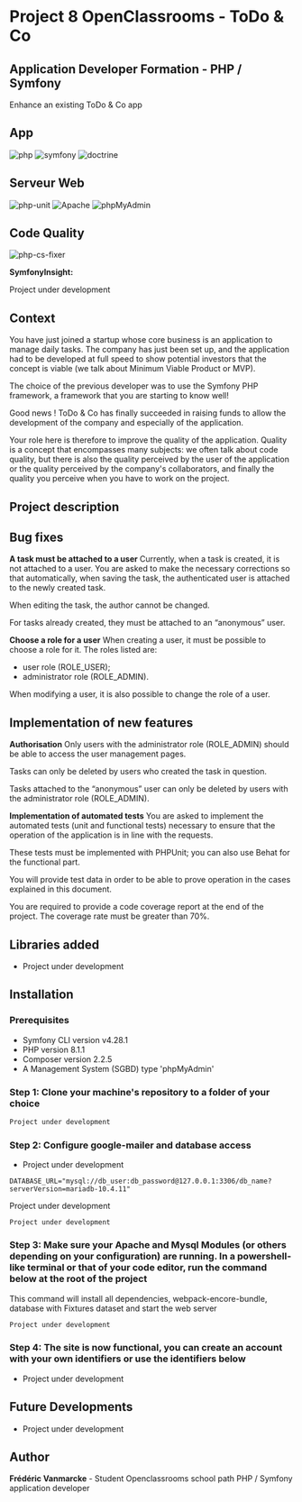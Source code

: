 # Project 8 OpenClassrooms - ToDo & Co

## Application Developer Formation - PHP / Symfony

Enhance an existing ToDo & Co app

## App

![php](https://img.shields.io/badge/php-8.1.1-blue)
![symfony](https://img.shields.io/badge/symfony-6.0.7-succes)
![doctrine](https://img.shields.io/badge/doctrine-%5E3.4-succes)

## Serveur Web

![php-unit](https://img.shields.io/badge/serveur-MariaDB-green)
![Apache](<https://img.shields.io/badge/Apache-2.4.51%20(Win64)%20OpenSSL%2F1.1.1l%20PHP%2F8.1.1-green>)
![phpMyAdmin](https://img.shields.io/badge/phpMyAdmin-5.1.1-green)

## Code Quality

![php-cs-fixer](https://img.shields.io/badge/php--cs--fixer-%5E3.8-succes)

**SymfonyInsight:**

Project under development

## Context

You have just joined a startup whose core business is an application to manage daily tasks. The company has just been set up, and the application had to be developed at full speed to show potential investors that the concept is viable (we talk about Minimum Viable Product or MVP).

The choice of the previous developer was to use the Symfony PHP framework, a framework that you are starting to know well!

Good news ! ToDo & Co has finally succeeded in raising funds to allow the development of the company and especially of the application.

Your role here is therefore to improve the quality of the application. Quality is a concept that encompasses many subjects: we often talk about code quality, but there is also the quality perceived by the user of the application or the quality perceived by the company's collaborators, and finally the quality you perceive when you have to work on the project.

## Project description

## Bug fixes

**A task must be attached to a user**
Currently, when a task is created, it is not attached to a user. You are asked to make the necessary corrections so that automatically, when saving the task, the authenticated user is attached to the newly created task.

When editing the task, the author cannot be changed.

For tasks already created, they must be attached to an “anonymous” user.

**Choose a role for a user**
When creating a user, it must be possible to choose a role for it. The roles listed are:

- user role (ROLE_USER);
- administrator role (ROLE_ADMIN).

When modifying a user, it is also possible to change the role of a user.

## Implementation of new features

**Authorisation**
Only users with the administrator role (ROLE_ADMIN) should be able to access the user management pages.

Tasks can only be deleted by users who created the task in question.

Tasks attached to the “anonymous” user can only be deleted by users with the administrator role (ROLE_ADMIN).

**Implementation of automated tests**
You are asked to implement the automated tests (unit and functional tests) necessary to ensure that the operation of the application is in line with the requests.

These tests must be implemented with PHPUnit; you can also use Behat for the functional part.

You will provide test data in order to be able to prove operation in the cases explained in this document.

You are required to provide a code coverage report at the end of the project. The coverage rate must be greater than 70%.

## Libraries added

- Project under development

## Installation

### Prerequisites

- Symfony CLI version v4.28.1
- PHP version 8.1.1
- Composer version 2.2.5
- A Management System (SGBD) type 'phpMyAdmin'

### Step 1: Clone your machine's repository to a folder of your choice

```powershell
Project under development
```

### Step 2: Configure google-mailer and database access

- Project under development

```code
DATABASE_URL="mysql://db_user:db_password@127.0.0.1:3306/db_name?serverVersion=mariadb-10.4.11"
```

Project under development

```code
Project under development
```

### Step 3: Make sure your Apache and Mysql Modules (or others depending on your configuration) are running. In a powershell-like terminal or that of your code editor, run the command below at the root of the project

This command will install all dependencies, webpack-encore-bundle, database with Fixtures dataset and start the web server

```powershell
Project under development
```

### Step 4: The site is now functional, you can create an account with your own identifiers or use the identifiers below

- Project under development

## Future Developments

- Project under development

## Author

**Frédéric Vanmarcke** - Student Openclassrooms school path PHP / Symfony application developer
